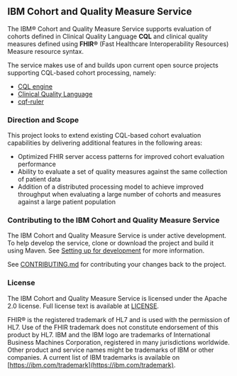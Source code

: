 ## IBM Cohort and Quality Measure Service

The IBM® Cohort and Quality Measure Service supports evaluation of cohorts defined in Clinical Quality Language **CQL** and clinical quality measures defined using **FHIR®** (Fast Healthcare Interoperability Resources) Measure resource syntax.

The service makes use of and builds upon current open source projects supporting CQL-based cohort processing, namely:
- [CQL engine](https://github.com/DBCG/cql_engine)
- [Clinical Quality Language](https://github.com/cqframework/clinical_quality_language)
- [cqf-ruler](https://github.com/DBCG/cqf-ruler)

### Direction and Scope

This project looks to extend existing CQL-based cohort evaluation capabilities by delivering additional features in the following areas:
- Optimized FHIR server access patterns for improved cohort evaluation performance
- Ability to evaluate a set of quality measures against the same collection of patient data
- Addition of a distributed processing model to achieve improved throughput when evaluating a large number of cohorts and measures against a large patient population

### Contributing to the IBM Cohort and Quality Measure Service
The IBM Cohort and Quality Measure Service is under active development. To help develop the service, clone or download the project and build it using Maven.
See [Setting up for development]() for more information.

See [CONTRIBUTING.md](CONTRIBUTING.md) for contributing your changes back to the project.

### License
The IBM Cohort and Quality Measure Service is licensed under the Apache 2.0 license. Full license text is
available at [LICENSE](LICENSE).

FHIR® is the registered trademark of HL7 and is used with the permission of HL7. Use of the FHIR trademark does not constitute endorsement of this product by HL7.
IBM and the IBM logo are trademarks of International Business Machines Corporation, registered in many jurisdictions worldwide. Other product and service names might be trademarks of IBM or other companies. A current list of IBM trademarks is available on [https://ibm.com/trademark](https://ibm.com/trademark).


